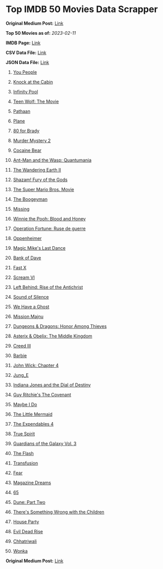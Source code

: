 # Top IMDB 50 Movies Data Scrapper

**Original Medium Post:** [Link](https://medium.com/@nishantsahoo/which-movie-should-i-watch-5c83a3c0f5b1) 

**Top 50 Movies as of:** _2023-02-11_

**IMDB Page:** [Link](http://www.imdb.com/search/title?release_date=2023,2023&title_type=feature)

**CSV Data File:** [Link](/Data/data.csv)

**JSON Data File:** [Link](/Data/data.json)

1. [You People](https://www.imdb.com/title/tt14826022/?ref_=adv_li_tt)

2. [Knock at the Cabin](https://www.imdb.com/title/tt15679400/?ref_=adv_li_tt)

3. [Infinity Pool](https://www.imdb.com/title/tt10365998/?ref_=adv_li_tt)

4. [Teen Wolf: The Movie](https://www.imdb.com/title/tt15486810/?ref_=adv_li_tt)

5. [Pathaan](https://www.imdb.com/title/tt12844910/?ref_=adv_li_tt)

6. [Plane](https://www.imdb.com/title/tt5884796/?ref_=adv_li_tt)

7. [80 for Brady](https://www.imdb.com/title/tt18079362/?ref_=adv_li_tt)

8. [Murder Mystery 2](https://www.imdb.com/title/tt15255288/?ref_=adv_li_tt)

9. [Cocaine Bear](https://www.imdb.com/title/tt14209916/?ref_=adv_li_tt)

10. [Ant-Man and the Wasp: Quantumania](https://www.imdb.com/title/tt10954600/?ref_=adv_li_tt)

11. [The Wandering Earth II](https://www.imdb.com/title/tt13539646/?ref_=adv_li_tt)

12. [Shazam! Fury of the Gods](https://www.imdb.com/title/tt10151854/?ref_=adv_li_tt)

13. [The Super Mario Bros. Movie](https://www.imdb.com/title/tt6718170/?ref_=adv_li_tt)

14. [The Boogeyman](https://www.imdb.com/title/tt3427252/?ref_=adv_li_tt)

15. [Missing](https://www.imdb.com/title/tt10855768/?ref_=adv_li_tt)

16. [Winnie the Pooh: Blood and Honey](https://www.imdb.com/title/tt19623240/?ref_=adv_li_tt)

17. [Operation Fortune: Ruse de guerre](https://www.imdb.com/title/tt7985704/?ref_=adv_li_tt)

18. [Oppenheimer](https://www.imdb.com/title/tt15398776/?ref_=adv_li_tt)

19. [Magic Mike's Last Dance](https://www.imdb.com/title/tt16280138/?ref_=adv_li_tt)

20. [Bank of Dave](https://www.imdb.com/title/tt14308636/?ref_=adv_li_tt)

21. [Fast X](https://www.imdb.com/title/tt5433140/?ref_=adv_li_tt)

22. [Scream VI](https://www.imdb.com/title/tt17663992/?ref_=adv_li_tt)

23. [Left Behind: Rise of the Antichrist](https://www.imdb.com/title/tt16174868/?ref_=adv_li_tt)

24. [Sound of Silence](https://www.imdb.com/title/tt19363554/?ref_=adv_li_tt)

25. [We Have a Ghost](https://www.imdb.com/title/tt7798604/?ref_=adv_li_tt)

26. [Mission Majnu](https://www.imdb.com/title/tt13131232/?ref_=adv_li_tt)

27. [Dungeons & Dragons: Honor Among Thieves](https://www.imdb.com/title/tt2906216/?ref_=adv_li_tt)

28. [Asterix & Obelix: The Middle Kingdom](https://www.imdb.com/title/tt11210390/?ref_=adv_li_tt)

29. [Creed III](https://www.imdb.com/title/tt11145118/?ref_=adv_li_tt)

30. [Barbie](https://www.imdb.com/title/tt1517268/?ref_=adv_li_tt)

31. [John Wick: Chapter 4](https://www.imdb.com/title/tt10366206/?ref_=adv_li_tt)

32. [Jung_E](https://www.imdb.com/title/tt22352848/?ref_=adv_li_tt)

33. [Indiana Jones and the Dial of Destiny](https://www.imdb.com/title/tt1462764/?ref_=adv_li_tt)

34. [Guy Ritchie's The Covenant](https://www.imdb.com/title/tt4873118/?ref_=adv_li_tt)

35. [Maybe I Do](https://www.imdb.com/title/tt20879602/?ref_=adv_li_tt)

36. [The Little Mermaid](https://www.imdb.com/title/tt5971474/?ref_=adv_li_tt)

37. [The Expendables 4](https://www.imdb.com/title/tt3291150/?ref_=adv_li_tt)

38. [True Spirit](https://www.imdb.com/title/tt2353868/?ref_=adv_li_tt)

39. [Guardians of the Galaxy Vol. 3](https://www.imdb.com/title/tt6791350/?ref_=adv_li_tt)

40. [The Flash](https://www.imdb.com/title/tt0439572/?ref_=adv_li_tt)

41. [Transfusion](https://www.imdb.com/title/tt14873054/?ref_=adv_li_tt)

42. [Fear](https://www.imdb.com/title/tt12830948/?ref_=adv_li_tt)

43. [Magazine Dreams](https://www.imdb.com/title/tt13652142/?ref_=adv_li_tt)

44. [65](https://www.imdb.com/title/tt12261776/?ref_=adv_li_tt)

45. [Dune: Part Two](https://www.imdb.com/title/tt15239678/?ref_=adv_li_tt)

46. [There's Something Wrong with the Children](https://www.imdb.com/title/tt16127696/?ref_=adv_li_tt)

47. [House Party](https://www.imdb.com/title/tt8005118/?ref_=adv_li_tt)

48. [Evil Dead Rise](https://www.imdb.com/title/tt13345606/?ref_=adv_li_tt)

49. [Chhatriwali](https://www.imdb.com/title/tt15516226/?ref_=adv_li_tt)

50. [Wonka](https://www.imdb.com/title/tt6166392/?ref_=adv_li_tt)

**Original Medium Post:** [Link](https://medium.com/@nishantsahoo/which-movie-should-i-watch-5c83a3c0f5b1) 
